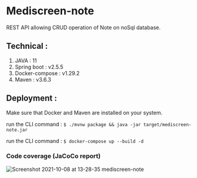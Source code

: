# Mediscreen-note

REST API allowing CRUD operation of Note on noSql database.

## Technical : 
1. JAVA : 11
2. Spring boot : v2.5.5
3. Docker-compose : v1.29.2
4. Maven : v3.6.3

## Deployment :
Make sure that Docker and Maven are installed on your system. <br />

run the CLI command : ``$ ./mvnw package && java -jar target/mediscreen-note.jar`` <br />

run the CLI command : ``$ docker-compose up --build -d``<br />

### Code coverage (JaCoCo report)

![Screenshot 2021-10-08 at 13-28-35 mediscreen-note](https://user-images.githubusercontent.com/61873476/136549119-14abe768-8f0e-473e-b2c7-83b71b075bde.png)
